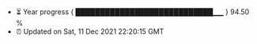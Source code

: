 - ⏳ Year progress { ████████████████████████████▁▁ } 94.50 %
- ⏰ Updated on Sat, 11 Dec 2021 22:20:15 GMT

